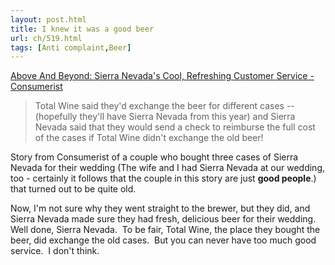 ```yaml
---
layout: post.html
title: I knew it was a good beer
url: ch/519.html
tags: [Anti complaint,Beer]
---
```

[Above And Beyond: Sierra Nevada's Cool, Refreshing Customer Service - Consumerist](http://consumerist.com/consumer/above-and-beyond/sierra-nevadas-cool-refreshing-customer-service-269535.php)

> Total Wine said they'd exchange the beer for different cases -- (hopefully they'll have Sierra Nevada from this year) and Sierra Nevada said that they would send a check to reimburse the full cost of the cases if Total Wine didn't exchange the old beer!

Story from Consumerist of a couple who bought three cases of Sierra Nevada for their wedding (The wife and I had Sierra Nevada at our wedding, too - certainly it follows that the couple in this story are just **good people**.) that turned out to be quite old.

Now, I'm not sure why they went straight to the brewer, but they did, and Sierra Nevada made sure they had fresh, delicious beer for their wedding.  Well done, Sierra Nevada.  To be fair, Total Wine, the place they bought the beer, did exchange the old cases.  But you can never have too much good service.  I don't think.
